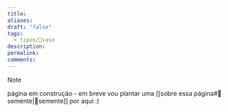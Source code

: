 ```yaml
---
title:
aliases:
draft: "false"
tags:
  - tipos/🧺vaso
description:
permalink:
comments:
---
```

>[!note] 
> página em construção - em breve vou plantar uma  [[sobre essa página#🌱semente|🌱semente]] por aqui :)
